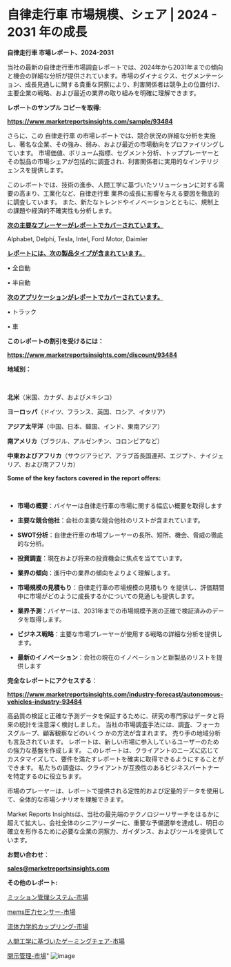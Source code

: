 # 自律走行車 市場規模、シェア | 2024 - 2031 年の成長

<strong>自律走行車 市場レポート、2024-2031</strong>

当社の最新の自律走行車市場調査レポートでは、2024年から2031年までの傾向と機会の詳細な分析が提供されています。市場のダイナミクス、セグメンテーション、成長見通しに関する貴重な洞察により、利害関係者は競争上の位置付け、主要企業の戦略、および最近の業界の取り組みを明確に理解できます。



<strong>レポートのサンプル コピーを取得:</strong> <a href=https://www.marketreportsinsights.com/sample/93484>

<strong><u>https://www.marketreportsinsights.com/sample/93484</u></strong></a>

さらに、この 自律走行車 の市場レポートでは、競合状況の詳細な分析を実施し、著名な企業、その強み、弱み、および最近の市場動向をプロファイリングしています。 市場価値、ボリューム指標、セグメント分析、トッププレーヤーとその製品の市場シェアが包括的に調査され、利害関係者に実用的なインテリジェンスを提供します。

このレポートでは、技術の進歩、人間工学に基づいたソリューションに対する需要の高まり、工業化など、自律走行車 業界の成長に影響を与える要因を徹底的に調査しています。 また、新たなトレンドやイノベーションとともに、規制上の課題や経済的不確実性も分析します。



<strong><u>次の主要なプレーヤーがレポートでカバーされています。</u></strong>

Alphabet, Delphi, Tesla, Intel, Ford Motor, Daimler



<strong><u><b>レポートには、次の製品タイプが含まれています。</b></u></strong>

• 全自動

• 半自動



<strong><u><b>次のアプリケーションがレポートでカバーされています。</b></u></strong>

• トラック

• 車



<strong><b>このレポートの割引を受けるには：</b></strong>

<a href=https://www.marketreportsinsights.com/discount/93484>

<strong><u>https://www.marketreportsinsights.com/discount/93484</u></strong></a>



<strong>地域別：</strong>

<strong> </strong>



<strong>北米</strong>（米国、カナダ、およびメキシコ）



<strong>ヨーロッパ</strong>（ドイツ、フランス、英国、ロシア、イタリア）



<strong>アジア太平洋</strong>（中国、日本、韓国、インド、東南アジア）



<strong>南アメリカ</strong>（ブラジル、アルゼンチン、コロンビアなど）



<strong>中東およびアフリカ</strong>（サウジアラビア、アラブ首長国連邦、エジプト、ナイジェリア、および南アフリカ）



<strong>Some of the key factors covered in the report offers:</strong>

<strong> </strong>
<ul>
  <li>

<strong>市場の概要</strong>：バイヤーは自律走行車の市場に関する幅広い概要を取得します</li>
  <li>

<strong>主要な競合他社</strong>：会社の主要な競合他社のリストが含まれています。</li>
  <li>

<strong>SWOT分析</strong>：自律走行車の市場プレーヤーの長所、短所、機会、脅威の徹底的な分析。</li>
  <li>

<strong>投資調査</strong>：現在および将来の投資機会に焦点を当てています。</li>
  <li>

<strong>業界の傾向</strong>：進行中の業界の傾向をよりよく理解します。</li>
  <li>

<strong>市場規模の見積もり</strong>：自律走行車の市場規模の見積もり を提供し、評価期間中に市場がどのように成長するかについての見通しも提供します。</li>
  <li>

<strong>業界予測</strong>：バイヤーは、2031年までの市場規模予測の正確で検証済みのデータを取得します。</li>
  <li>

<strong>ビジネス戦略</strong>：主要な市場プレーヤーが使用する戦略の詳細な分析を提供します。</li>
  <li>

<strong>最新のイノベーション</strong>：会社の現在のイノベーションと新製品のリストを提供します</li>
</ul>


<strong>完全なレポートにアクセスする</strong>：

<a href=https://www.marketreportsinsights.com/industry-forecast/autonomous-vehicles-industry-93484>

<strong><u>https://www.marketreportsinsights.com/industry-forecast/autonomous-vehicles-industry-93484</u></strong></a>

高品質の検証と正確な予測データを保証するために、研究の専門家はデータと将来の統計を注意深く検討しました。 当社の市場調査手法には、調査、フォーカスグループ、顧客観察などのいくつ かの方法が含まれます。 売り手の地域分析も言及されています。 レポートは、新しい市場に参入しているユーザーのための強力な基盤を作成します。 このレポートは、クライアントのニーズに応じてカスタマイズして、要件を満たすレポートを確実に取得できるようにすることができます。 私たちの調査は、クライアントが互換性のあるビジネスパートナーを特定するのに役立ちます。

市場のプレーヤーは、レポートで提供される定性的および定量的データを使用して、全体的な市場シナリオを理解できます。

Market Reports Insightsは、当社の最先端のテクノロジーリサーチをはるかに超えて拡大し、会社全体のシニアリーダーに、重要な予備選挙を達成し、明日の確立を形作るために必要な企業の洞察力、ガイダンス、およびツールを提供しています。



<strong><b>お問い合わせ</b></strong>：

<a href=mailto:sales@marketreportsinsights.com>

<strong><u>sales@marketreportsinsights.com</u></strong></a>



<strong>その他のレポート:</strong>

<a href=https://www.linkedin.com/pulse/ミッション管理システム-市場-2030-年までの需要に焦点を当てた-2023-l297f/>ミッション管理システム-市場</a>

<a href=https://www.linkedin.com/pulse/mems圧力センサー-市場-2023-年のダイナミクスとビジネストレンド-g84gf/>mems圧力センサー-市場</a>

<a href=https://www.linkedin.com/pulse/流体力学的カップリング-市場-2023-収益と成長ドライバー-2030-analytics-achievers-24-analysis-tj36f/>流体力学的カップリング-市場</a>

<a href=https://www.linkedin.com/pulse/人間工学に基づいたゲーミングチェア-市場-2030-年までの需要に焦点を当てた-xvxlf/>人間工学に基づいたゲーミングチェア-市場</a>

<a href=https://www.linkedin.com/pulse/開示管理-市場-2030-年までの需要に焦点を当てた-2023-年調査レポート-fv0of/>開示管理-市場</a>"
![image](https://github.com/gayatriri2/Market-Trends/assets/166717496/98a7e133-3a59-4b4b-ae16-cc30bae0c0e5)
